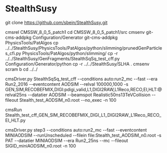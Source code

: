 # StealthSusy

git clone https://github.com/sbein/StealthSusy.git

cmsrel CMSSW_8_0_5_patch1
cd CMSSW_8_0_5_patch1/src
cmsenv
git-cms-addpkg Configuration/Generator
git-cms-addpkg PhysicsTools/PatAlgos
cp ../../StealthSusy/PhysicsTools/PatAlgos/python/slimming/prunedGenParticles_cfi.py  PhysicsTools/PatAlgos/python/slimming/
cp -r ../../StealthSusy/GenFragments/StealthSqSq_test_cff.py Configuration/Generator/python
cp -r ../../StealthSusy/SLHA .
cmsenv
scram b 
cd ../../

cmsDriver.py StealthSqSq_test_cff --conditions auto:run2_mc --fast --era Run2_2016 --eventcontent AODSIM --relval 100000,1000 -s GEN,SIM,RECOBEFMIX,DIGI:pdigi_valid,L1,DIGI2RAW,L1Reco,RECO,EI,HLT:@relval25ns --datatier AODSIM --beamspot Realistic50ns13TeVCollision --fileout Stealth_test_AODSIM_n0.root --no_exec -n 100

cmsRun Stealth_test_cff_GEN_SIM_RECOBEFMIX_DIGI_L1_DIGI2RAW_L1Reco_RECO_EI_HLT.py

cmsDriver.py step3 --conditions auto:run2_mc --fast --eventcontent MINIAODSIM --runUnscheduled --filein file:Stealth_test_AODSIM_n0.root -s PAT --datatier MINIAODSIM --era Run2_25ns --mc --fileout SIGID_miniAODSIM_n0.root -n 100
